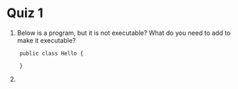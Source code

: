 # Quiz 1

1. Below is a program, but it is not executable? What do you need to add to make it executable?
```
    public class Hello {
    
    }
```

2.
